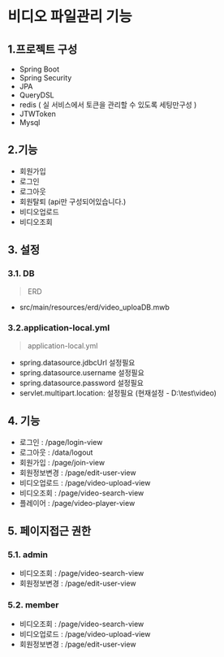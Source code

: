 # 비디오 파일관리 기능

## 1.프로젝트 구성
 - Spring Boot 
 - Spring Security
 - JPA
 - QueryDSL
 - redis ( 실 서비스에서 토큰을 관리할 수 있도록 세팅만구성 )
 - JTWToken
 - Mysql

## 2.기능
- 회원가입
- 로그인
- 로그아웃
- 회원탈퇴 (api만 구성되어있습니다.)
- 비디오업로드
- 비디오조회

## 3. 설정
### 3.1. DB
> ERD
 - src/main/resources/erd/video_uploaDB.mwb
### 3.2.application-local.yml
> application-local.yml
 - spring.datasource.jdbcUrl 설정필요
 - spring.datasource.username 설정필요
 - spring.datasource.password 설정필요
 - servlet.multipart.location: 설정필요 (현재설정 - D:\test\video\)

## 4. 기능
 - 로그인 : /page/login-view
 - 로그아웃 : /data/logout
 - 회원가입 : /page/join-view
 - 회원정보변경 : /page/edit-user-view
 - 비디오업로드 : /page/video-upload-view
 - 비디오조회 : /page/video-search-view
 - 플레이어 : /page/video-player-view



## 5. 페이지접근 권한
### 5.1. admin
 - 비디오조회 : /page/video-search-view
 - 회원정보변경 : /page/edit-user-view
### 5.2. member
 - 비디오조회 : /page/video-search-view
 - 비디오업로드 : /page/video-upload-view
 - 회원정보변경 : /page/edit-user-view